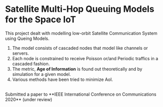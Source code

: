 # Satellite Multi-Hop Queuing Models for the Space IoT

This project dealt with modelling low-orbit Satellite Communication System using Queing Models. <br/>
1. The model consists of cascaded nodes that model like channels or servers.
2. Each node is constrained to receive Poisson or/and Periodic traffics in a cascaded fashion. 
3. The metric, **Age of Information** is found out theoretically and by simulation for a given model.  
4. Various methods have been tried to minimize AoI. 
<br/>
Submitted a paper to **IEEE International Conference on Communications 2020** (under review)
